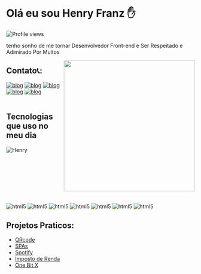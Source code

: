 
# Olá eu sou Henry Franz ✋
<img src="https://komarev.com/ghpvc/?username=Henrytos&color=blue" alt="Profile views" />

tenho sonho de me tornar Desenvolvedor Front-end e Ser Respeitado e Adimirado Por Muitos


<img align="right" width="350em" src="https://raw.githubusercontent.com/gist/Henrytos/262969ea6b4856cf1243d9e080448cc5/raw/cf92d8bd27766fe9d7e7a4c66557df4784ba85aa/euMesmo.svg"/>

## Contato📞:

[![blog](https://img.shields.io/badge/WhatsApp-25D366?style=for-the-badge&logo=whatsapp&logoColor=white)](https://wa.me/5511967603378)
[![blog](https://img.shields.io/badge/Facebook-1877F2?style=for-the-badge&logo=facebook&logoColor=white)](https://www.facebook.com/profile.php?id=100035259228757)
[![blog](https://img.shields.io/badge/Instagram-E4405F?style=for-the-badge&logo=instagram&logoColor=white)](https://www.instagram.com/_henry2928/)
[![blog](https://img.shields.io/badge/linkedin-0072b1?style=for-the-badge&logo=linkedin&logoColor=white)](https://www.linkedin.com/in/henry-franz-617841245/)
[![blog](https://img.shields.io/badge/DIscord-7289d9?style=for-the-badge&logo=Discord&logoColor=white)](https://discord.gg/a8sYJXvV)
<br>
<br>


## Tecnologias que uso no meu dia

<img align="left" src="https://github-readme-stats.vercel.app/api/top-langs?username=Henrytos&show_icons=true&locale=en&layout=compact&theme=midnight-purple" alt="Henry" /><br><br><br><br><br><br><br><br>




<div style="display: inli_block">
<img align="center" alt="html5" src="https://img.shields.io/badge/HTML5-rgb(227,%2079,%2038)?style=for-the-badge&logo=html5&logoColor=white">
<img align="center" alt="html5" src="https://img.shields.io/badge/CSS3-rgb(21,%20114,%20182)?style=for-the-badge&logo=css3&logoColor=white">
<img align="center" alt="html5" src="https://img.shields.io/badge/Javascript-rgb(247,%20223,%2030)?style=for-the-badge&logo=javascript&logoColor=black">
<img align="center" alt="html5" src="https://img.shields.io/badge/TypeScript-rgb(49,120,198)?style=for-the-badge&logo=typescript&logoColor=white">
<img align="center" alt="html5" src="https://img.shields.io/badge/Bulma-rgb(255,255,255)?style=for-the-badge&logo=bulma&logoColor=(0,209,178)">
<img align="center" alt="html5" src="https://img.shields.io/badge/BOOTSTRAP-rgb(86,%2061,%20124)?style=for-the-badge&logo=bootstrap&logoColor=white">
<img align="center" alt="html5" src="https://img.shields.io/badge/Git-rgb(227,%2079,%2038)?style=for-the-badge&logo=Git&logoColor=white">
   
</div>
  


## Projetos Praticos:

- [QRcode](https://henrytos.github.io/Genereto/)  
- [SPAs](https://vercel.com/henryfranz/academia)  
- [Spotify](https://spotify-ten-sigma.vercel.app)
- [Imposto de Renda](https://spotify-raqf.vercel.app)
- [One Bit X](https://henrytos.github.io/onebitX/home.html)  


   
